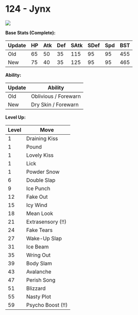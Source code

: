 # 124 - Jynx
![][124]

**Base Stats (Complete):**

Update | HP | Atk | Def | SAtk | SDef | Spd | BST
---    | ---| --- | --- | ---  | ---  | --- | ---
Old    | 65 |  50 |  35 |  115  |  95  |  95  |  455
New    | 75 |  40 |  35 |  125  |  95  |  95  |  465

**Ability:**

Update | Ability
---    | ---
Old    | Oblivious / Forewarn
New    | Dry Skin / Forewarn

**Level Up:**

Level | Move
---   | ---
  1   | Draining Kiss
  1   | Pound
  1   | Lovely Kiss
  1   | Lick
  1   | Powder Snow
  6   | Double Slap
  9   | Ice Punch
 12   | Fake Out
 15   | Icy Wind
 18   | Mean Look
 21   | Extrasensory (!!)
 24   | Fake Tears
 27   | Wake-Up Slap
 31   | Ice Beam
 35   | Wring Out
 39   | Body Slam
 43   | Avalanche
 47   | Perish Song
 51   | Blizzard
 55   | Nasty Plot
 59   | Psycho Boost (!!)



[124]: /img/pokemon/124.png
